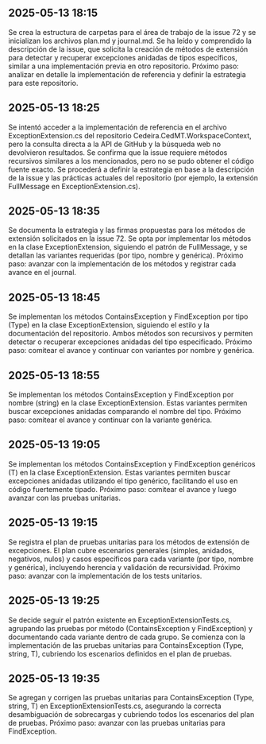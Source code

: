 ## 2025-05-13 18:15

Se crea la estructura de carpetas para el área de trabajo de la issue 72 y se inicializan los archivos plan.md y journal.md. Se ha leído y comprendido la descripción de la issue, que solicita la creación de métodos de extensión para detectar y recuperar excepciones anidadas de tipos específicos, similar a una implementación previa en otro repositorio. Próximo paso: analizar en detalle la implementación de referencia y definir la estrategia para este repositorio. 

## 2025-05-13 18:25

Se intentó acceder a la implementación de referencia en el archivo ExceptionExtension.cs del repositorio Cedeira.CedMT.WorkspaceContext, pero la consulta directa a la API de GitHub y la búsqueda web no devolvieron resultados. Se confirma que la issue requiere métodos recursivos similares a los mencionados, pero no se pudo obtener el código fuente exacto. Se procederá a definir la estrategia en base a la descripción de la issue y las prácticas actuales del repositorio (por ejemplo, la extensión FullMessage en ExceptionExtension.cs). 

## 2025-05-13 18:35

Se documenta la estrategia y las firmas propuestas para los métodos de extensión solicitados en la issue 72. Se opta por implementar los métodos en la clase ExceptionExtension, siguiendo el patrón de FullMessage, y se detallan las variantes requeridas (por tipo, nombre y genérica). Próximo paso: avanzar con la implementación de los métodos y registrar cada avance en el journal. 

## 2025-05-13 18:45

Se implementan los métodos ContainsException y FindException por tipo (Type) en la clase ExceptionExtension, siguiendo el estilo y la documentación del repositorio. Ambos métodos son recursivos y permiten detectar o recuperar excepciones anidadas del tipo especificado. Próximo paso: comitear el avance y continuar con variantes por nombre y genérica. 

## 2025-05-13 18:55

Se implementan los métodos ContainsException y FindException por nombre (string) en la clase ExceptionExtension. Estas variantes permiten buscar excepciones anidadas comparando el nombre del tipo. Próximo paso: comitear el avance y continuar con la variante genérica. 

## 2025-05-13 19:05

Se implementan los métodos ContainsException y FindException genéricos (T) en la clase ExceptionExtension. Estas variantes permiten buscar excepciones anidadas utilizando el tipo genérico, facilitando el uso en código fuertemente tipado. Próximo paso: comitear el avance y luego avanzar con las pruebas unitarias. 

## 2025-05-13 19:15

Se registra el plan de pruebas unitarias para los métodos de extensión de excepciones. El plan cubre escenarios generales (simples, anidados, negativos, nulos) y casos específicos para cada variante (por tipo, nombre y genérica), incluyendo herencia y validación de recursividad. Próximo paso: avanzar con la implementación de los tests unitarios. 

## 2025-05-13 19:25

Se decide seguir el patrón existente en ExceptionExtensionTests.cs, agrupando las pruebas por método (ContainsException y FindException) y documentando cada variante dentro de cada grupo. Se comienza con la implementación de las pruebas unitarias para ContainsException (Type, string, T), cubriendo los escenarios definidos en el plan de pruebas. 

## 2025-05-13 19:35

Se agregan y corrigen las pruebas unitarias para ContainsException (Type, string, T) en ExceptionExtensionTests.cs, asegurando la correcta desambiguación de sobrecargas y cubriendo todos los escenarios del plan de pruebas. Próximo paso: avanzar con las pruebas unitarias para FindException. 